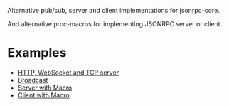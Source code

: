 Alternative pub/sub, server and client implementations for jsonrpc-core.

And alternative proc-macros for implementing JSONRPC server or client.

# Examples

- [HTTP, WebSocket and TCP server](examples/server.rs)
- [Broadcast](examples/broadcast.rs)
- [Server with Macro](examples/server-macros.rs)
- [Client with Macro](examples/client.rs)
